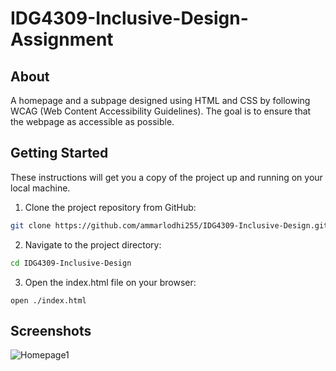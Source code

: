 # IDG4309-Inclusive-Design-Assignment

## About <a name = "about"></a>

A homepage and a subpage designed using HTML and CSS by following WCAG (Web Content Accessibility Guidelines). The goal is to ensure that the webpage as accessible as possible. 

## Getting Started <a name = "getting_started"></a>

These instructions will get you a copy of the project up and running on your local machine.

1. Clone the project repository from GitHub:

```bash
git clone https://github.com/ammarlodhi255/IDG4309-Inclusive-Design.git
```

2. Navigate to the project directory:

```bash
cd IDG4309-Inclusive-Design
```

3. Open the index.html file on your browser:

```
open ./index.html
```

## Screenshots <a name = "screenshots"></a> 
![Homepage1](/img/..)
